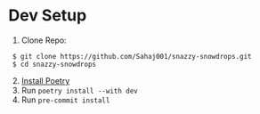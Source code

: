 # Dev Setup

1. Clone Repo:

```
 $ git clone https://github.com/Sahaj001/snazzy-snowdrops.git
 $ cd snazzy-snowdrops
```

2. [Install Poetry](https://python-poetry.org/docs/#installation)
3. Run `poetry install --with dev`
4. Run `pre-commit install`
